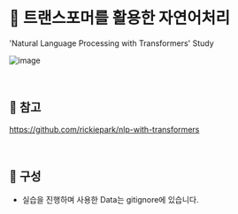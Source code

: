 # 📖 트랜스포머를 활용한 자연어처리
'Natural Language Processing with Transformers' Study
<br>  

![image](https://github.com/user-attachments/assets/df525a87-aee7-4c82-8664-4fd259aeb637)


<br>

## 🔎 참고
https://github.com/rickiepark/nlp-with-transformers

<br>

## 🎯 구성
- 실습을 진행하며 사용한 Data는 gitignore에 있습니다.
